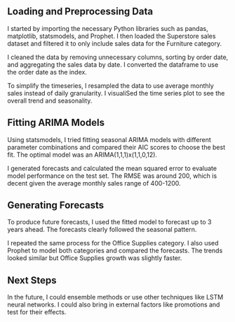 

## Loading and Preprocessing Data

I started by importing the necessary Python libraries such as pandas, matplotlib, statsmodels, and Prophet. I then loaded the Superstore sales dataset and filtered it to only include sales data for the Furniture category.

I cleaned the data by removing unnecessary columns, sorting by order date, and aggregating the sales data by date. I converted the dataframe to use the order date as the index.

To simplify the timeseries, I resampled the data to use average monthly sales instead of daily granularity. I visualiSed the time series plot to see the overall trend and seasonality.

## Fitting ARIMA Models

Using statsmodels, I tried fitting seasonal ARIMA models with different parameter combinations and compared their AIC scores to choose the best fit. The optimal model was an ARIMA(1,1,1)x(1,1,0,12).

I generated forecasts and calculated the mean squared error to evaluate model performance on the test set. The RMSE was around 200, which is decent given the average monthly sales range of 400-1200.

## Generating Forecasts

To produce future forecasts, I used the fitted model to forecast up to 3 years ahead. The forecasts clearly followed the seasonal pattern. 

I repeated the same process for the Office Supplies category. I also used Prophet to model both categories and compared the forecasts. The trends looked similar but Office Supplies growth was slightly faster.

## Next Steps

In the future, I could ensemble methods or use other techniques like LSTM neural networks. I could also bring in external factors like promotions and test for their effects.
